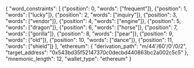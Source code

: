 {
  "word_constraints": [
    {"position": 0, "words": ["frequent"]},
    {"position": 1, "words": ["lucky"]},
    {"position": 2, "words": ["inquiry"]},
    {"position": 3, "words": ["vendor"]},
    {"position": 4, "words": ["engine"]},
    {"position": 5, "words": ["dragon"]},
    {"position": 6, "words": ["horse"]},
    {"position": 7, "words": ["gorilla"]},
    {"position": 8, "words": ["pear"]},
    {"position": 9, "words": ["old"]},
    {"position": 10, "words": ["dance"]},
    {"position": 11, "words": ["shield"]}
  ],
  "ethereum": {
    "derivation_path": "m/44'/60'/0'/0/2",
    "target_address": "0x543bd35f52147370c0decbd440863bc2a002c5c5"
  },
  "mnemonic_length": 12,
  "wallet_type": "ethereum"
}